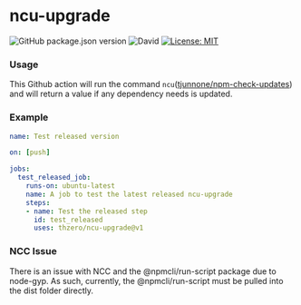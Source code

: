 # ncu-upgrade

![GitHub package.json version](https://img.shields.io/github/package-json/v/thzero/ncu-upgrade)
![David](https://img.shields.io/david/thzero/ncu-upgrade)
[![License: MIT](https://img.shields.io/badge/License-MIT-yellow.svg)](https://opensource.org/licenses/MIT)

### Usage

This Github action will run the command `ncu`([tjunnone/npm-check-updates](https://github.com/tjunnone/npm-check-updates)) and will return a value if any dependency needs is updated.

### Example

``` yml
name: Test released version

on: [push]

jobs:
  test_released_job:
    runs-on: ubuntu-latest
    name: A job to test the latest released ncu-upgrade
    steps:
    - name: Test the released step
      id: test_released
      uses: thzero/ncu-upgrade@v1

```

### NCC Issue

There is an issue with NCC and the @npmcli/run-script package due to node-gyp.  As such, currently, the @npmcli/run-script must be pulled into the dist folder directly.